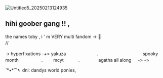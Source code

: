![Untitled5_20250213124935](https://github.com/user-attachments/assets/811ac10a-3bb5-4cbb-ad3e-b6ab72d17021)


## hihi goober gang ‪‪!! ,
the names toby , i ' m VERY multi fandom -> 🧡
  ㅤㅤㅤㅤㅤㅤㅤ       ㅤㅤㅤㅤㅤㅤㅤ  
  //   ㅤㅤㅤㅤㅤㅤㅤ    ㅤㅤㅤㅤㅤㅤㅤ    ㅤㅤㅤㅤㅤㅤㅤ  

 -> hyperfixations ‪‪-+>
         yakuza    ㅤㅤㅤㅤㅤㅤㅤ      .     ㅤㅤㅤ
           ㅤㅤㅤㅤㅤㅤㅤ  spooky month       ㅤㅤㅤㅤㅤ    .      ㅤㅤ      mcyt       ㅤㅤㅤ     .    ㅤㅤㅤㅤ     agatha all along      ㅤ    -> ->

ˋ°•*⁀➷ dni: dandys world ponies, 
               

